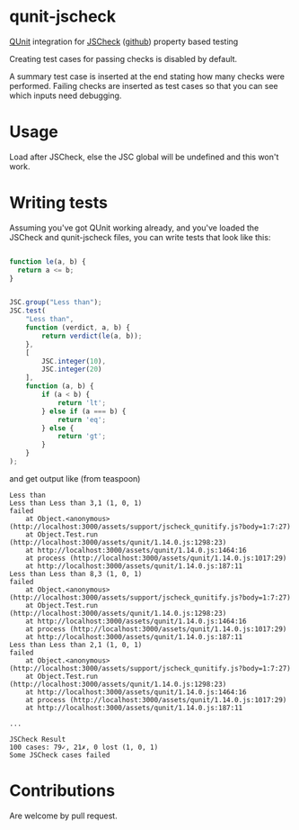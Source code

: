 # qunit-jscheck
[QUnit](http://qunitjs.com/) integration for [JSCheck](http://www.jscheck.org/) ([github](https://github.com/douglascrockford/JSCheck)) property based testing

Creating test cases for passing checks is disabled by default. 

A summary test case is inserted at the end stating how many checks were performed.
Failing checks are inserted as test cases so that you can see which inputs need debugging.

# Usage

Load after JSCheck, else the JSC global will be undefined and this won't work.

# Writing tests

Assuming you've got QUnit working already, and you've loaded the JSCheck and qunit-jscheck files, you can write tests that look like this:

```javascript

function le(a, b) {
  return a <= b;
}


JSC.group("Less than");
JSC.test(
    "Less than",
    function (verdict, a, b) {
        return verdict(le(a, b));
    },
    [
        JSC.integer(10),
        JSC.integer(20)
    ],
    function (a, b) {
        if (a < b) {
            return 'lt';
        } else if (a === b) {
            return 'eq';
        } else {
            return 'gt';
        }
    }
);

```

and get output like (from teaspoon)

    Less than
    Less than Less than 3,1 (1, 0, 1)
    failed
        at Object.<anonymous> (http://localhost:3000/assets/support/jscheck_qunitify.js?body=1:7:27)
        at Object.Test.run (http://localhost:3000/assets/qunit/1.14.0.js:1298:23)
        at http://localhost:3000/assets/qunit/1.14.0.js:1464:16
        at process (http://localhost:3000/assets/qunit/1.14.0.js:1017:29)
        at http://localhost:3000/assets/qunit/1.14.0.js:187:11
    Less than Less than 8,3 (1, 0, 1)
    failed
        at Object.<anonymous> (http://localhost:3000/assets/support/jscheck_qunitify.js?body=1:7:27)
        at Object.Test.run (http://localhost:3000/assets/qunit/1.14.0.js:1298:23)
        at http://localhost:3000/assets/qunit/1.14.0.js:1464:16
        at process (http://localhost:3000/assets/qunit/1.14.0.js:1017:29)
        at http://localhost:3000/assets/qunit/1.14.0.js:187:11
    Less than Less than 2,1 (1, 0, 1)
    failed
        at Object.<anonymous> (http://localhost:3000/assets/support/jscheck_qunitify.js?body=1:7:27)
        at Object.Test.run (http://localhost:3000/assets/qunit/1.14.0.js:1298:23)
        at http://localhost:3000/assets/qunit/1.14.0.js:1464:16
        at process (http://localhost:3000/assets/qunit/1.14.0.js:1017:29)
        at http://localhost:3000/assets/qunit/1.14.0.js:187:11
    
    ...
    
    JSCheck Result
    100 cases: 79✓, 21✗, 0 lost (1, 0, 1)
    Some JSCheck cases failed


# Contributions
Are welcome by pull request.
